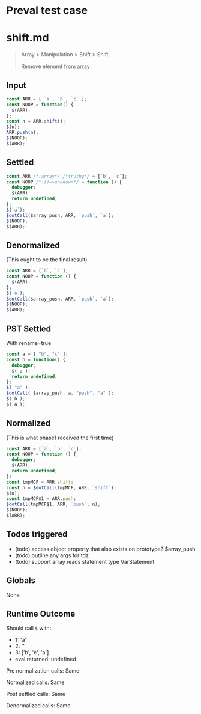 # Preval test case

# shift.md

> Array > Manipulation > Shift > Shift
>
> Remove element from array

## Input

`````js filename=intro
const ARR = [ `a`, `b`, `c` ];
const NOOP = function() {
  $(ARR);
};
const n = ARR.shift();
$(n);
ARR.push(n);
$(NOOP);
$(ARR);
`````


## Settled


`````js filename=intro
const ARR /*:array*/ /*truthy*/ = [`b`, `c`];
const NOOP /*:()=>unknown*/ = function () {
  debugger;
  $(ARR);
  return undefined;
};
$(`a`);
$dotCall($array_push, ARR, `push`, `a`);
$(NOOP);
$(ARR);
`````


## Denormalized
(This ought to be the final result)

`````js filename=intro
const ARR = [`b`, `c`];
const NOOP = function () {
  $(ARR);
};
$(`a`);
$dotCall($array_push, ARR, `push`, `a`);
$(NOOP);
$(ARR);
`````


## PST Settled
With rename=true

`````js filename=intro
const a = [ "b", "c" ];
const b = function() {
  debugger;
  $( a );
  return undefined;
};
$( "a" );
$dotCall( $array_push, a, "push", "a" );
$( b );
$( a );
`````


## Normalized
(This is what phase1 received the first time)

`````js filename=intro
const ARR = [`a`, `b`, `c`];
const NOOP = function () {
  debugger;
  $(ARR);
  return undefined;
};
const tmpMCF = ARR.shift;
const n = $dotCall(tmpMCF, ARR, `shift`);
$(n);
const tmpMCF$1 = ARR.push;
$dotCall(tmpMCF$1, ARR, `push`, n);
$(NOOP);
$(ARR);
`````


## Todos triggered


- (todo) access object property that also exists on prototype? $array_push
- (todo) outline any args for tdz
- (todo) support array reads statement type VarStatement


## Globals


None


## Runtime Outcome


Should call `$` with:
 - 1: 'a'
 - 2: '<function>'
 - 3: ['b', 'c', 'a']
 - eval returned: undefined

Pre normalization calls: Same

Normalized calls: Same

Post settled calls: Same

Denormalized calls: Same
